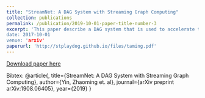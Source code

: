 ```yaml
---
title: "StreamNet: A DAG System with Streaming Graph Computing"
collection: publications
permalink: /publication/2019-10-01-paper-title-number-3
excerpt: 'This paper describe a DAG system that is used to accelerate the block-chain TPS"
date: 2017-10-01
venue: 'arxiv'
paperurl: 'http://stplaydog.github.io/files/taming.pdf'
---
```

[Download paper here](http://stplaydog.github.io/files/streamnet.pdf)

Bibtex: @article{,
  title={StreamNet: A DAG System with Streaming Graph Computing},
  author={Yin, Zhaoming et. al},
  journal={arXiv preprint arXiv:1908.06405},
  year={2019}
} 
